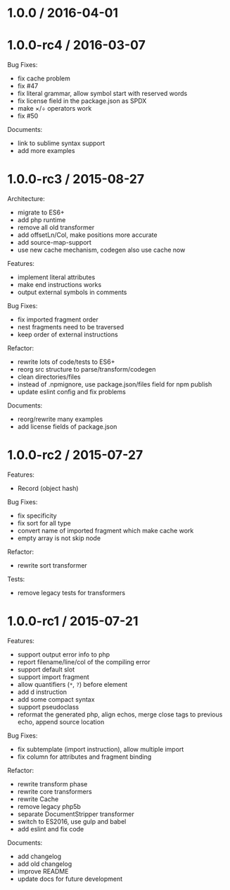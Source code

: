 1.0.0 / 2016-04-01
========================


1.0.0-rc4 / 2016-03-07
========================

Bug Fixes:
  * fix cache problem
  * fix #47
  * fix literal grammar, allow symbol start with reserved words
  * fix license field in the package.json as SPDX
  * make ×/÷ operators work
  * fix #50

Documents:
  * link to sublime syntax support
  * add more examples


1.0.0-rc3 / 2015-08-27
========================

Architecture:
  * migrate to ES6+
  * add php runtime
  * remove all old transformer
  * add offsetLn/Col, make positions more accurate
  * add source-map-support
  * use new cache mechanism, codegen also use cache now

Features:
  * implement literal attributes
  * make end instructions works
  * output external symbols in comments

Bug Fixes:
  * fix imported fragment order
  * nest fragments need to be traversed
  * keep order of external instructions

Refactor:
  * rewrite lots of code/tests to ES6+
  * reorg src structure to parse/transform/codegen
  * clean directories/files
  * instead of .npmignore, use package.json/files field for npm publish
  * update eslint config and fix problems

Documents:
  * reorg/rewrite many examples
  * add license fields of package.json


1.0.0-rc2 / 2015-07-27
========================

Features:
  * Record (object hash)

Bug Fixes:
  * fix specificity
  * fix sort for all type  
  * convert name of imported fragment which make cache work
  * empty array is not skip node

Refactor:
  * rewrite sort transformer

Tests:
  * remove legacy tests for transformers


1.0.0-rc1 / 2015-07-21
========================

Features:
  * support output error info to php
  * report filename/line/col of the compiling error
  * support default slot
  * support import fragment
  * allow quantifiers (`*`, `?`) before element
  * add d instruction
  * add some compact syntax
  * support pseudoclass
  * reformat the generated php, align echos,
    merge close tags to previous echo, append source location

Bug Fixes:
  * fix subtemplate (import instruction), allow multiple import
  * fix column for attributes and fragment binding

Refactor:
  * rewrite transform phase
  * rewrite core transformers
  * rewrite Cache
  * remove legacy php5b
  * separate DocumentStripper transformer
  * switch to ES2016, use gulp and babel
  * add eslint and fix code

Documents:
  * add changelog
  * add old changelog
  * improve README
  * update docs for future development
